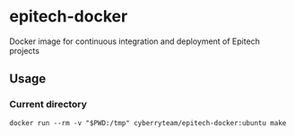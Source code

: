 # epitech-docker
Docker image for continuous integration and deployment of Epitech projects

## Usage

### Current directory

```shell script
docker run --rm -v "$PWD:/tmp" cyberryteam/epitech-docker:ubuntu make
```

